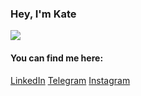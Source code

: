 ### Hey, I'm Kate


<a href="https://github.com/katringht">
  <img align="center" src="https://github-readme-stats.anuraghazra1.vercel.app/api/top-langs/?username=katringht&layout=compact"/>
</a>

#### You can find me here:
[LinkedIn](https://www.linkedin.com/in/ekaterina-tarasova-5ba18b1b4/)
[Telegram](https://t.me/katringht)
[Instagram](https://instagram.com/katringht?igshid=19ru0uv0dr6sf)
